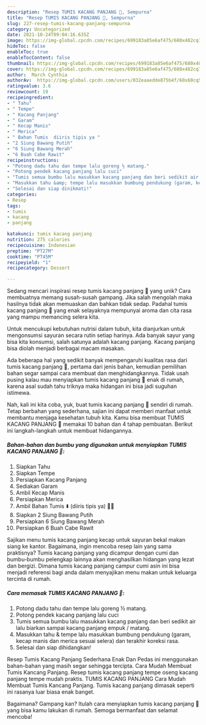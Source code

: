 ```yaml
---
description: "Resep TUMIS KACANG PANJANG 🌱, Sempurna"
title: "Resep TUMIS KACANG PANJANG 🌱, Sempurna"
slug: 227-resep-tumis-kacang-panjang-sempurna
category: Uncategorized
date: 2021-10-24T09:04:16.635Z
image: https://img-global.cpcdn.com/recipes/699183a85e6af475/680x482cq70/tumis-kacang-panjang-foto-resep-utama.jpg
hideToc: false
enableToc: true
enableTocContent: false
thumbnail: https://img-global.cpcdn.com/recipes/699183a85e6af475/680x482cq70/tumis-kacang-panjang-foto-resep-utama.jpg
cover: https://img-global.cpcdn.com/recipes/699183a85e6af475/680x482cq70/tumis-kacang-panjang-foto-resep-utama.jpg
author:  March Cynthia
authorAv:  https://img-global.cpcdn.com/users/032eaaedde875b4f/60x60cq50/avatar.jpg
ratingvalue: 3.6
reviewcount: 19
recipeingredient:
- " Tahu"
- " Tempe"
- " Kacang Panjang"
- " Garam"
- " Kecap Manis"
- " Merica"
- " Bahan Tumis  diiris tipis ya "
- "2 Siung Bawang Putih"
- "6 Siung Bawang Merah"
- "6 Buah Cabe Rawit"
recipeinstructions:
- "Potong dadu tahu dan tempe lalu goreng ½ matang."
- "Potong pendek kacang panjang lalu cuci"
- "Tumis semua bumbu lalu masukkan kacang panjang dan beri sedikit air lalu biarkan sampai kacang panjang empuk / matang."
- "Masukkan tahu &amp; tempe lalu masukkan bumbung pendukung (garam, kecap manis dan merica sesuai selera) dan terakhir koreksi rasa."
- "Selesai dan siap dinikmati!"
categories:
- Resep
tags:
- tumis
- kacang
- panjang

katakunci: tumis kacang panjang 
nutrition: 275 calories
recipecuisine: Indonesian
preptime: "PT27M"
cooktime: "PT45M"
recipeyield: "1"
recipecategory: Dessert

---
```



Sedang mencari inspirasi resep tumis kacang panjang 🌱 yang unik? Cara membuatnya memang susah-susah gampang. Jika salah mengolah maka hasilnya tidak akan memuaskan dan bahkan tidak sedap. Padahal tumis kacang panjang 🌱 yang enak selayaknya mempunyai aroma dan cita rasa yang mampu memancing selera kita.


Untuk mencukupi kebutuhan nutrisi dalam tubuh, kita dianjurkan untuk mengonsumsi sayuran secara rutin setiap harinya. Ada banyak sayur yang bisa kita konsumsi, salah satunya adalah kacang panjang. Kacang panjang bisa diolah menjadi berbagai macam masakan.

Ada beberapa hal yang sedikit banyak mempengaruhi kualitas rasa dari tumis kacang panjang 🌱, pertama dari jenis bahan, kemudian pemilihan bahan segar sampai cara membuat dan menghidangkannya. Tidak usah pusing kalau mau menyiapkan tumis kacang panjang 🌱 enak di rumah, karena asal sudah tahu triknya maka hidangan ini bisa jadi suguhan istimewa.


Nah, kali ini kita coba, yuk, buat tumis kacang panjang 🌱 sendiri di rumah. Tetap berbahan yang sederhana, sajian ini dapat memberi manfaat untuk membantu menjaga kesehatan tubuh kita. Kamu bisa membuat TUMIS KACANG PANJANG 🌱 memakai 10 bahan dan 4 tahap pembuatan. Berikut ini langkah-langkah untuk membuat hidangannya.

<!--inarticleads1-->

##### Bahan-bahan dan bumbu yang digunakan untuk menyiapkan TUMIS KACANG PANJANG 🌱:

1. Siapkan  Tahu
1. Siapkan  Tempe
1. Persiapkan  Kacang Panjang
1. Sediakan  Garam
1. Ambil  Kecap Manis
1. Persiapkan  Merica
1. Ambil  Bahan Tumis ⬇️ (diiris tipis ya) ✌🏻
1. Siapkan 2 Siung Bawang Putih
1. Persiapkan 6 Siung Bawang Merah
1. Persiapkan 6 Buah Cabe Rawit


Sajikan menu tumis kacang panjang kecap untuk sayuran bekal makan siang ke kantor. Bagaimana, ingin mencoba resep lain yang sama praktisnya? Tumis kacang panjang yang dicampur dengan cumi dan bumbu-bumbu pelengkap lainnya akan menghasilkan hidangan yang lezat dan bergizi. Dimana tumis kacang panjang campur cumi asin ini bisa menjadi referensi bagi anda dalam menyajikan menu makan untuk keluarga tercinta di rumah. 

<!--inarticleads2-->

##### Cara memasak TUMIS KACANG PANJANG 🌱:

1. Potong dadu tahu dan tempe lalu goreng ½ matang.
1. Potong pendek kacang panjang lalu cuci
1. Tumis semua bumbu lalu masukkan kacang panjang dan beri sedikit air lalu biarkan sampai kacang panjang empuk / matang.
1. Masukkan tahu &amp; tempe lalu masukkan bumbung pendukung (garam, kecap manis dan merica sesuai selera) dan terakhir koreksi rasa.
1. Selesai dan siap dihidangkan!

Resep Tumis Kacang Panjang Sederhana Enak Dan Pedas ini menggunakan bahan-bahan yang masih segar sehingga tercipta. Cara Mudah Membuat Tumis Kancang Panjang. Resep tumis kacang panjang tempe oseng kacang panjang tempe mudah praktis. TUMIS KACANG PANJANG Cara Mudah Membuat Tumis Kancang Panjang. Tumis kacang panjang dimasak seperti ini rasanya luar biasa enak banget. 

Bagaimana? Gampang kan? Itulah cara menyiapkan tumis kacang panjang 🌱 yang bisa kamu lakukan di rumah. Semoga bermanfaat dan selamat mencoba!

